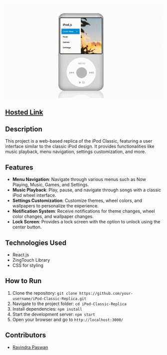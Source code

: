 <img src="ReactIPOD.gif">

##   [Hosted Link](https://ipod-react-webapp.netlify.app/)

## Description
This project is a web-based replica of the iPod Classic, featuring a user interface similar to the classic iPod design. 
It provides functionalities like music playback, menu navigation, settings customization, and more.

## Features

- **Menu Navigation**: Navigate through various menus such as Now Playing, Music, Games, and Settings.
- **Music Playback**: Play, pause, and navigate through songs with a classic iPod wheel interface.
- **Settings Customization**: Customize themes, wheel colors, and wallpapers to personalize the experience.
- **Notification System**: Receive notifications for theme changes, wheel color changes, and wallpaper changes.
- **Lock Screen**: Provides a lock screen with the option to unlock using the center button.

## Technologies Used

- React.js
- ZingTouch Library
- CSS for styling

## How to Run

1. Clone the repository: `git clone https://github.com/your-username/iPod-Classic-Replica.git`
2. Navigate to the project folder: `cd iPod-Classic-Replica`
3. Install dependencies: `npm install`
4. Start the development server: `npm start`
5. Open your browser and go to `http://localhost:3000/`

## Contributors

- [Ravindra Paswan](https://github.com/ravindrapaswan2762)

